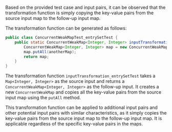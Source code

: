 Based on the provided test case and input pairs, it can be observed that the transformation function is simply copying the key-value pairs from the source input map to the follow-up input map.

The transformation function can be generated as follows:

```java
public class ConcurrentWeakMapTest_entrySetTest {
    public static ConcurrentWeakMap<Integer, Integer> inputTransformation_entrySetTest(Map<Integer, Integer> anotherMap)  {
        ConcurrentWeakMap<Integer, Integer> map = new ConcurrentWeakMap<>();
        map.putAll(anotherMap);
        return map;
    }
}
```

The transformation function `inputTransformation_entrySetTest` takes a `Map<Integer, Integer>` as the source input and returns a `ConcurrentWeakMap<Integer, Integer>` as the follow-up input. It creates a new `ConcurrentWeakMap` and copies all the key-value pairs from the source input map using the `putAll` method.

This transformation function can be applied to additional input pairs and other potential input pairs with similar characteristics, as it simply copies the key-value pairs from the source input map to the follow-up input map. It is applicable regardless of the specific key-value pairs in the maps.